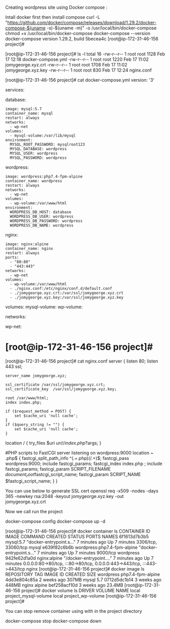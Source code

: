Creating wordpress site using Docker compose :
    
Intall docker first then install compose
curl -L "https://github.com/docker/compose/releases/download/1.29.2/docker-compose-$(uname -s)-$(uname -m)" -o /usr/local/bin/docker-compose
chmod +x /usr/local/bin/docker-compose
docker-compose --version
docker-compose version 1.29.2, build 5becea4c
[root@ip-172-31-46-156 project]#


[root@ip-172-31-46-156 project]# ls -l
total 16
-rw-r--r-- 1 root root 1128 Feb 17 12:18 docker-compose.yml
-rw-r--r-- 1 root root 1220 Feb 17 11:02 jomygeorge.xyz.crt
-rw-r--r-- 1 root root 1708 Feb 17 11:02 jomygeorge.xyz.key
-rw-r--r-- 1 root root  830 Feb 17 12:24 nginx.conf
    
    
[root@ip-172-31-46-156 project]# cat docker-compose.yml
version: '3'

services:

  database:

    image: mysql:5.7
    container_name: mysql
    restart: always
    networks:
      - wp-net
    volumes:
      - mysql-volume:/var/lib/mysql
    environment:
      MYSQL_ROOT_PASSWORD: mysqlroot123
      MYSQL_DATABASE: wordpress
      MYSQL_USER: wordpress
      MYSQL_PASSWORD: wordpress

  wordpress:

    image: wordpress:php7.4-fpm-alpine
    container_name: wordpress
    restart: always
    networks:
      - wp-net
    volumes:
      - wp-volume:/var/www/html
    environment:
      WORDPRESS_DB_HOST: database
      WORDPRESS_DB_USER: wordpress
      WORDPRESS_DB_PASSWORD: wordpress
      WORDPRESS_DB_NAME: wordpress


  nginx:

    image: nginx:alpine
    container_name: nginx
    restart: always
    ports:
      - "80:80"
      - "443:443"
    networks:
      - wp-net
    volumes:
      - wp-volume:/var/www/html
      - ./nginx.conf:/etc/nginx/conf.d/default.conf
      - ./jomygeorge.xyz.crt:/var/ssl/jomygeorge.xyz.crt
      - ./jomygeorge.xyz.key:/var/ssl/jomygeorge.xyz.key


volumes:
  mysql-volume:
  wp-volume:

networks:

  wp-net:

[root@ip-172-31-46-156 project]#
====================================================================================================================
[root@ip-172-31-46-156 project]# cat nginx.conf
server {
    listen 80;
    listen 443 ssl;

    server_name jomygeorge.xyz;

    ssl_certificate /var/ssl/jomygeorge.xyz.crt;
    ssl_certificate_key  /var/ssl/jomygeorge.xyz.key;

    root /var/www/html;
    index index.php;

    if ($request_method = POST) {
        set $cache_uri 'null cache';
    }
    if ($query_string != "") {
        set $cache_uri 'null cache';
    }

   location / {
    try_files $uri $uri/ /index.php?$args;
  }

#PHP scripts to FastCGI server listening on wordpress:9000
  location ~ \.php$ {
    fastcgi_split_path_info ^(.+\.php)(/.+)$;
    fastcgi_pass wordpress:9000;
    include fastcgi_params;
    fastcgi_index index.php ;
    include fastcgi_params;
    fastcgi_param SCRIPT_FILENAME $document_root$fastcgi_script_name;
    fastcgi_param SCRIPT_NAME $fastcgi_script_name;
  }
}

You can use below to generate SSL cert
openssl req -x509 -nodes -days 365 -newkey rsa:2048 -keyout jomygeorge.xyz.key -out jomygeorge.xyz.crt
    
Now we call run the project

docker-compose config 
docker-compose up -d

[root@ip-172-31-46-156 project]# docker container ls
CONTAINER ID   IMAGE                         COMMAND                  CREATED         STATUS         PORTS                                                                      NAMES
6f1613d7b3b5   mysql:5.7                     "docker-entrypoint.s…"   7 minutes ago   Up 7 minutes   3306/tcp, 33060/tcp                                                        mysql
e639f82c6b6b   wordpress:php7.4-fpm-alpine   "docker-entrypoint.s…"   7 minutes ago   Up 7 minutes   9000/tcp                                                                   wordpress
942fe62d1a0d   nginx:alpine                  "/docker-entrypoint.…"   7 minutes ago   Up 7 minutes   0.0.0.0:80->80/tcp, :::80->80/tcp, 0.0.0.0:443->443/tcp, :::443->443/tcp   nginx
[root@ip-172-31-46-156 project]# docker image ls
REPOSITORY   TAG                 IMAGE ID       CREATED       SIZE
wordpress    php7.4-fpm-alpine   4dd3e804c85a   2 weeks ago   307MB
mysql        5.7                 0712d5dc1b14   3 weeks ago   448MB
nginx        alpine              bef258acf10d   3 weeks ago   23.4MB
[root@ip-172-31-46-156 project]# docker volume ls
DRIVER    VOLUME NAME
local     project_mysql-volume
local     project_wp-volume
[root@ip-172-31-46-156 project]#

You can stop remove container using with in the project directory

docker-compose stop
docker-compose down
